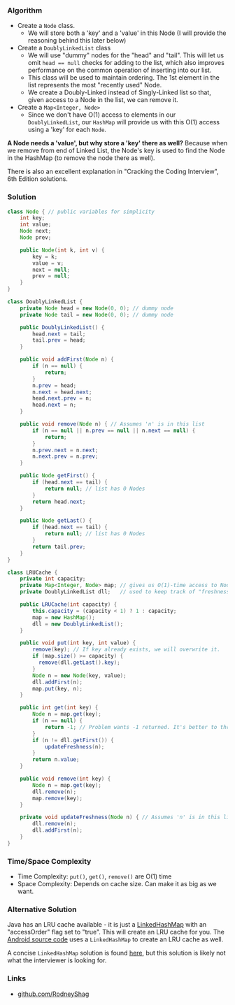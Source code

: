 ### Algorithm

- Create a `Node` class.
  - We will store both a 'key' and a 'value' in this Node (I will provide the reasoning behind this later below)
- Create a `DoublyLinkedList` class
  - We will use "dummy" nodes for the "head" and "tail". This will let us omit `head == null` checks for adding to the list, which also improves performance on the common operation of inserting into our list.
  - This class will be used to maintain ordering. The 1st element in the list represents the most "recently used" Node.
  - We create a Doubly-Linked instead of Singly-Linked list so that, given access to a Node in the list, we can remove it.
- Create a `Map<Integer, Node>`
  - Since we don't have O(1) access to elements in our `DoublyLinkedList`, our `HashMap` will provide us with this O(1) access using a 'key' for each `Node`.


__A Node needs a 'value', but why store a 'key' there as well?__ Because when we remove from end of Linked List, the Node's key is used to find the Node in the HashMap (to remove the node there as well).

There is also an excellent explanation in "Cracking the Coding Interview", 6th Edition solutions.

### Solution

```java
class Node { // public variables for simplicity
    int key;
    int value;
    Node next;
    Node prev;

    public Node(int k, int v) {
        key = k;
        value = v;
        next = null;
        prev = null;
    }
}
```

```java
class DoublyLinkedList {
    private Node head = new Node(0, 0); // dummy node
    private Node tail = new Node(0, 0); // dummy node

    public DoublyLinkedList() {
        head.next = tail;
        tail.prev = head;
    }

    public void addFirst(Node n) {
        if (n == null) {
            return;
        }
        n.prev = head;
        n.next = head.next;
        head.next.prev = n;
        head.next = n;
    }

    public void remove(Node n) { // Assumes 'n' is in this list
        if (n == null || n.prev == null || n.next == null) {
            return;
        }
        n.prev.next = n.next;
        n.next.prev = n.prev;
    }

    public Node getFirst() {
        if (head.next == tail) {
            return null; // list has 0 Nodes
        }
        return head.next;
    }

    public Node getLast() {
        if (head.next == tail) {
            return null; // list has 0 Nodes
        }
        return tail.prev;
    }
}
```

```java
class LRUCache {
    private int capacity;
    private Map<Integer, Node> map; // gives us O(1)-time access to Nodes
    private DoublyLinkedList dll;   // used to keep track of "freshness" of Nodes

    public LRUCache(int capacity) {
        this.capacity = (capacity < 1) ? 1 : capacity;
        map = new HashMap();
        dll = new DoublyLinkedList();
    }

    public void put(int key, int value) {
        remove(key); // If key already exists, we will overwrite it.
        if (map.size() >= capacity) {
          remove(dll.getLast().key);
        }
        Node n = new Node(key, value);
        dll.addFirst(n);
        map.put(key, n);
    }

    public int get(int key) {
        Node n = map.get(key);
        if (n == null) {
            return -1; // Problem wants -1 returned. It's better to throw Exception instead.
        }
        if (n != dll.getFirst()) {
            updateFreshness(n);
        }
        return n.value;
    }

    public void remove(int key) {
        Node n = map.get(key);
        dll.remove(n);
        map.remove(key);
    }

    private void updateFreshness(Node n) { // Assumes 'n' is in this list
        dll.remove(n);
        dll.addFirst(n);
    }
}
```

### Time/Space Complexity

-  Time Complexity: `put()`, `get()`, `remove()` are O(1) time
- Space Complexity: Depends on cache size. Can make it as big as we want.

### Alternative Solution

Java has an LRU cache available - it is just a [LinkedHashMap](https://docs.oracle.com/javase/8/docs/api/java/util/LinkedHashMap.html) with an "accessOrder" flag set to "true". This will create an LRU cache for you. The [Android source code](https://android.googlesource.com/platform/frameworks/support.git/+/795b97d901e1793dac5c3e67d43c96a758fec388/v4/java/android/support/v4/util/LruCache.java) uses a `LinkedHashMap` to create an LRU cache as well.

A concise `LinkedHashMap` solution is found [here](https://leetcode.com/problems/lru-cache/discuss/45939/Laziest-implementation%3A-Java's-LinkedHashMap-takes-care-of-everything), but this solution is likely not what the interviewer is looking for.

### Links

- [github.com/RodneyShag](https://github.com/RodneyShag)
